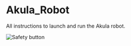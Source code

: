 # Akula_Robot
All instructions to launch and run the Akula robot. 

![Safety button](https://ibb.co/ysW1T5T)
